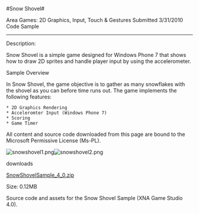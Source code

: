 #Snow Shovel#

Area
Games: 2D Graphics, Input, Touch & Gestures
Submitted
3/31/2010
Code Sample

---

Description:

Snow Shovel is a simple game designed for Windows Phone 7 that shows how to draw 2D sprites and handle player input by using the accelerometer.

Sample Overview

In Snow Shovel, the game objective is to gather as many snowflakes with the shovel as you can before time runs out. The game implements the following features:

    * 2D Graphics Rendering
    * Acceleromter Input (Windows Phone 7)
    * Scoring
    * Game Timer


All content and source code downloaded from this page are bound to the Microsoft Permissive License (Ms-PL).

![snowshovel1.png](https://github.com/DDReaper/XNAGameStudio/blob/master/Images/snowshovel1.png)![snowshovel2.png](https://github.com/DDReaper/XNAGameStudio/blob/master/Images/snowshovel2.png)
	
downloads

[SnowShovelSample_4_0.zip](https://github.com/DDReaper/XNAGameStudio/blob/master/Samples/SnowShovelSample_4_0.zip?raw=true)

Size: 0.12MB

Source code and assets for the Snow Shovel Sample (XNA Game Studio 4.0). 